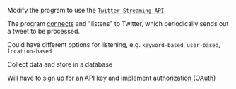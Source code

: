Modify the program to use the <a href="https://dev.twitter.com/docs/streaming-apis" target="_blank">`Twitter Streaming API`</a>

The program <a href="https://dev.twitter.com/docs/streaming-apis/connecting" target="_blank">connects</a>
and "listens" to Twitter, which periodically sends out a tweet to be processed.

Could have different options for listening, e.g. `keyword-based`, `user-based`, `location-based`

Collect data and store in a database

Will have to sign up for an API key and implement <a href="https://dev.twitter.com/docs/auth/authorizing-request" target="_blank">authorization (OAuth)</a>